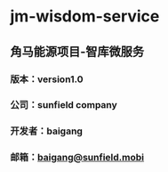 # jm-wisdom-service
## 角马能源项目-智库微服务
### 版本：version1.0
### 公司：sunfield company
### 开发者：baigang
### 邮箱：baigang@sunfield.mobi

